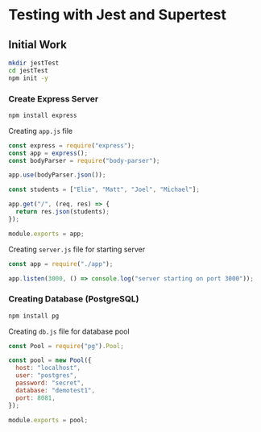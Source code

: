 # Testing with Jest and Supertest

## Initial Work

```bash
mkdir jestTest
cd jestTest
npm init -y
```

### Create Express Server

```bash
npm install express
```

Creating `app.js` file

```js
const express = require("express");
const app = express();
const bodyParser = require("body-parser");

app.use(bodyParser.json());

const students = ["Elie", "Matt", "Joel", "Michael"];

app.get("/", (req, res) => {
  return res.json(students);
});

module.exports = app;
```

Creating `server.js` file for starting server

```js
const app = require("./app");

app.listen(3000, () => console.log("server starting on port 3000"));
```

### Creating Database (PostgreSQL)

```bash
npm install pg
```

Creating `db.js` file for database pool

```js
const Pool = require("pg").Pool;

const pool = new Pool({
  host: "localhost",
  user: "postgres",
  password: "secret",
  database: "demotest1",
  port: 8081,
});

module.exports = pool;
```
